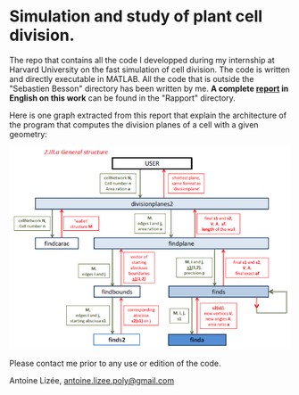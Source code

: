 Simulation and study of plant cell division.
=======

The repo that contains all the code I developped during my internship at Harvard University on the fast simulation of cell division.
The code is written and directly executable in MATLAB. All the code that is outside the "Sebastien Besson" directory has been written by me.
**A complete [report](https://github.com/antoine-lizee/Harvard/raw/master/Rapport/manuscrit%20rapport/rapport%202.pdf) in English on this work** can be found in the "Rapport" directory.

Here is one graph extracted from this report that explain the architecture of the program that computes the division planes of a cell with a given geometry:

![Unable to display...](ProgI_architecture.bmp)

Please contact me prior to any use or edition of the code.

Antoine Lizée, antoine.lizee.poly@gmail.com